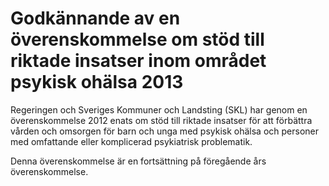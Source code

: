 # Godkännande av en överenskommelse om stöd till riktade insatser inom området psykisk ohälsa 2013

Regeringen och Sveriges Kommuner och Landsting (SKL) har genom en överenskommelse 2012 enats om stöd till riktade insatser för att förbättra vården och omsorgen för barn och unga med psykisk ohälsa och personer med omfattande eller komplicerad psykiatrisk problematik.

Denna överenskommelse är en fortsättning på föregående års överenskommelse.

